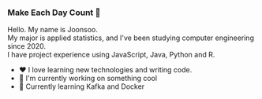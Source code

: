 ### Make Each Day Count  :wine_glass:
Hello. My name is Joonsoo.  
My major is applied statistics, and I've been studying computer engineering since 2020.  
I have project experience using JavaScript, Java, Python and R.  

- :heart: I love learning new technologies and writing code.
- :ocean: I'm currently working on something cool
- :seedling: Currently learning Kafka and Docker
